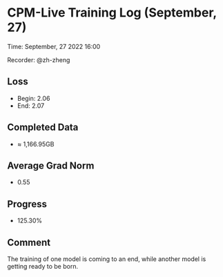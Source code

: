 
# CPM-Live Training Log (September, 27)

Time: September, 27 2022 16:00

Recorder: @zh-zheng

## Loss
- Begin: 2.06
- End: 2.07
	
## Completed Data
- $\approx$ 1,166.95GB

## Average Grad Norm
- 0.55

## Progress
- 125.30%

## Comment

The training of one model is coming to an end, while another model is getting ready to be born.
